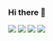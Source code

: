 ### Hi there 👋

![](https://img.shields.io/badge/-JS-yellow?style=for-the-badge&logo=none)
![](https://img.shields.io/badge/-REACT-blue?style=for-the-badge&logo=none)
![](https://img.shields.io/badge/-Node.js-green?style=for-the-badge&logo=none)
![](https://img.shields.io/badge/-GraphQL-pink?style=for-the-badge&logo=none)


<!--



:+1: :sparkles: :camel: :tada:
:rocket: :metal: :octocat: 

- [x] this is a complete item
- [ ] this is an incomplete item
- [x] @mentions, #refs, [links](),
**formatting**, and <del>tags</del>
supported
- [x] list syntax required (any
unordered or ordered list
supported)


**loocash3/loocash3** is a ✨ _special_ ✨ repository because its `README.md` (this file) appears on your GitHub profile.

Here are some ideas to get you started:

- 🔭 I’m currently working on ...
- 🌱 I’m currently learning ...
- 👯 I’m looking to collaborate on ...
- 🤔 I’m looking for help with ...
- 💬 Ask me about ...
- 📫 How to reach me: ...
- 😄 Pronouns: ...
- ⚡ Fun fact: ...
-->
